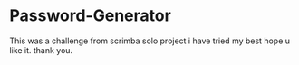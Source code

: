 # Password-Generator
This was a challenge from scrimba solo project i have tried my best hope u like it. thank you.
